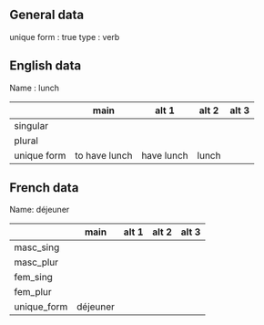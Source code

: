 ## General data

unique form : true
type : verb

## English data

Name : lunch

|             |     main      |   alt 1    | alt 2 | alt 3 |
| :---------- | :-----------: | :--------: | :---: | ----- |
| singular    |               |            |       |       |
| plural      |               |            |       |       |
| unique form | to have lunch | have lunch | lunch |       |

## French data

Name: déjeuner

|             |   main   | alt 1 | alt 2 | alt 3 |
| :---------- | :------: | :---: | :---: | :---: |
| masc_sing   |          |       |       |       |
| masc_plur   |          |       |       |       |
| fem_sing    |          |       |       |       |
| fem_plur    |          |       |       |       |
| unique_form | déjeuner |       |       |       |


